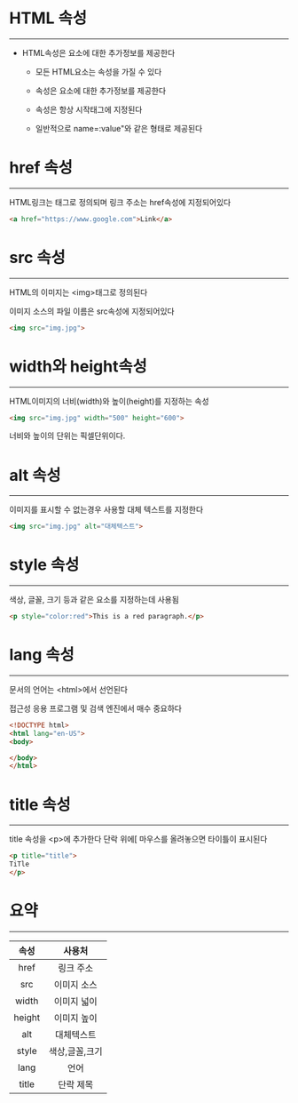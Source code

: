 # HTML 속성
---------------

* HTML속성은 요소에 대한 추가정보를 제공한다

    * 모든 HTML요소는 속성을 가질 수 있다
    
    * 속성은 요소에 대한 추가정보를 제공한다
    
    * 속성은 항상 시작태그에 지정된다
    
    * 일반적으로 name=:value"와 같은 형태로 제공된다
    

# href 속성
------------

HTML링크는 <a>태그로 정의되며 링크 주소는 href속성에 지정되어있다

```html
<a href="https://www.google.com">Link</a>
```

# src 속성
-------------

HTML의 이미지는 \<img>태그로 정의된다

이미지 소스의 파일 이름은 src속성에 지정되어있다

```html
<img src="img.jpg">
```

# width와 height속성
-------------------

HTML이미지의 너비(width)와 높이(height)를 지정하는 속성

```html
<img src="img.jpg" width="500" height="600">
```

너비와 높이의 단위는 픽셀단위이다.

# alt 속성
---------------

이미지를 표시할 수 없는경우 사용할 대체 텍스트를 지정한다

```html
<img src="img.jpg" alt="대체텍스트">
```

# style 속성
---------------

색상, 글꼴, 크기 등과 같은 요소를 지정하는데 사용됨

```html
<p style="color:red">This is a red paragraph.</p>
```

# lang 속성
-------------

문서의 언어는 \<html>에서 선언된다

접근성 응용 프로그램 및 검색 엔진에서 매수 중요하다

```html
<!DOCTYPE html>
<html lang="en-US">
<body>

</body>
</html>
```

# title 속성
-----------

title 속성을 \<p>에 추가한다 단락 위에[ 마우스를 올려놓으면 타이틀이 표시된다

```html
<p title="title">
TiTle
</p>
```

# 요약
--------------

|속성|사용처|
|:---:|:---:|
|href|링크 주소|
|src|이미지 소스|
|width|이미지 넓이|
|height|이미지 높이|
|alt|대체텍스트|
|style| 색상,글꼴,크기|
|lang|언어|
|title|단락 제목|

